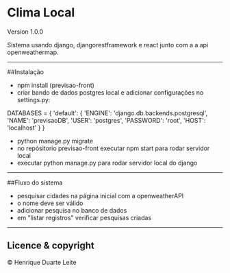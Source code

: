 # Clima Local

Version 1.0.0

Sistema usando django, djangorestframework e react junto com a a api openweathermap.


---

##Instalação

- npm install (previsao-front)
- criar bando de dados postgres local e adicionar configurações no settings.py:

DATABASES = {
    'default': {
        'ENGINE': 'django.db.backends.postgresql',
        'NAME': 'previsaoDB',
        'USER': 'postgres',
        'PASSWORD': 'root',
        'HOST': 'localhost'
    }
}

- python manage.py migrate
- no repósitorio previsao-front executar npm start para rodar servidor local
- executar python manage.py para rodar servidor local do django

---

##Fluxo do sistema

- pesquisar cidades na página inicial com a openweatherAPI
- o nome deve ser válido
- adicionar pesquisa no banco de dados
- em "listar registros" verificar pesquisas criadas

---

## Licence & copyright

&copy; Henrique Duarte Leite
